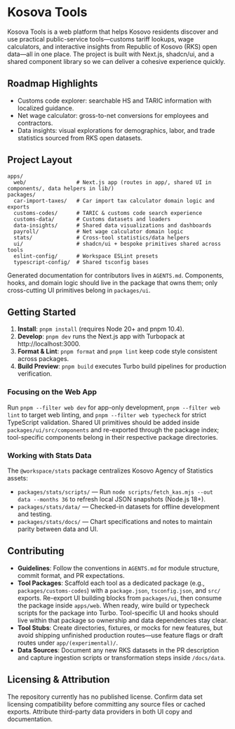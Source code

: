# Kosova Tools

Kosova Tools is a web platform that helps Kosovo residents discover and use practical public-service tools—customs tariff lookups, wage calculators, and interactive insights from Republic of Kosovo (RKS) open data—all in one place. The project is built with Next.js, shadcn/ui, and a shared component library so we can deliver a cohesive experience quickly.

## Roadmap Highlights
- Customs code explorer: searchable HS and TARIC information with localized guidance.
- Net wage calculator: gross-to-net conversions for employees and contractors.
- Data insights: visual explorations for demographics, labor, and trade statistics sourced from RKS open datasets.

## Project Layout
```
apps/
  web/                # Next.js app (routes in app/, shared UI in components/, data helpers in lib/)
packages/
  car-import-taxes/   # Car import tax calculator domain logic and exports
  customs-codes/      # TARIC & customs code search experience
  customs-data/       # Customs datasets and loaders
  data-insights/      # Shared data visualizations and dashboards
  payroll/            # Net wage calculator domain logic
  stats/              # Cross-tool statistics/data helpers
  ui/                 # shadcn/ui + bespoke primitives shared across tools
  eslint-config/      # Workspace ESLint presets
  typescript-config/  # Shared tsconfig bases
```
Generated documentation for contributors lives in `AGENTS.md`. Components, hooks, and domain logic should live in the package that owns them; only cross-cutting UI primitives belong in `packages/ui`.

## Getting Started
1. **Install**: `pnpm install` (requires Node 20+ and pnpm 10.4).
2. **Develop**: `pnpm dev` runs the Next.js app with Turbopack at http://localhost:3000.
3. **Format & Lint**: `pnpm format` and `pnpm lint` keep code style consistent across packages.
4. **Build Preview**: `pnpm build` executes Turbo build pipelines for production verification.

### Focusing on the Web App
Run `pnpm --filter web dev` for app-only development, `pnpm --filter web lint` to target web linting, and `pnpm --filter web typecheck` for strict TypeScript validation. Shared UI primitives should be added inside `packages/ui/src/components` and re-exported through the package index; tool-specific components belong in their respective package directories.

### Working with Stats Data
The `@workspace/stats` package centralizes Kosovo Agency of Statistics assets:
- `packages/stats/scripts/` — Run `node scripts/fetch_kas.mjs --out data --months 36` to refresh local JSON snapshots (Node.js 18+).
- `packages/stats/data/` — Checked-in datasets for offline development and testing.
- `packages/stats/docs/` — Chart specifications and notes to maintain parity between data and UI.

## Contributing
- **Guidelines**: Follow the conventions in `AGENTS.md` for module structure, commit format, and PR expectations.
- **Tool Packages**: Scaffold each tool as a dedicated package (e.g., `packages/customs-codes`) with a `package.json`, `tsconfig.json`, and `src/` exports. Re-export UI building blocks from `packages/ui`, then consume the package inside `apps/web`. When ready, wire build or typecheck scripts for the package into Turbo. Tool-specific UI and hooks should live within that package so ownership and data dependencies stay clear.
- **Tool Stubs**: Create directories, fixtures, or mocks for new features, but avoid shipping unfinished production routes—use feature flags or draft routes under `app/(experimental)/`.
- **Data Sources**: Document any new RKS datasets in the PR description and capture ingestion scripts or transformation steps inside `/docs/data`.

## Licensing & Attribution
The repository currently has no published license. Confirm data set licensing compatibility before committing any source files or cached exports. Attribute third-party data providers in both UI copy and documentation.
